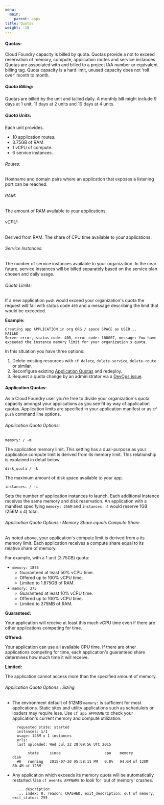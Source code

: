 ```yaml
---
menu:
  main:
    parent: apps
title: Quotas
weight: -10
---
```


#### Quotas:

Cloud Foundry capacity is billed by quota. Quotas provide a not to exceed reservation of memory, compute, application routes and service instances. Quotas are associated with and billed to a project IAA number or equivalent billing tag. Quota capacity is a hard limit, unused capacity does not ‘roll over’ month to month.

##### Quota Billing:

Quotas are billed by the unit and tallied daily. A monthly bill might include 9 days at 1 unit, 11 days at 2 units and 10 days at 4 units.

##### Quota Units:

Each unit provides.

- 10 application routes.
- 3.75GB of RAM.
- 1 vCPU of compute.
- 6 service instances.

###### Routes:

Hostname and domain pairs where an application that exposes a listening port can be reached.

###### RAM:

The amount of RAM available to your applications.

###### vCPU:

Derived from RAM. The share of CPU time available to your applications.

###### Service Instances:

The number of service instances available to your organization. In the near future, service instances will be billed separately based on the service plan chosen and daily usage.

###### Quota Limits:

If a new application `push` would exceed your organization's quota the request will fail with status code `400` and a message describing the limit that would be exceeded.

**Example:**

	Creating app APPLICATION in org ORG / space SPACE as USER...
	FAILED
	Server error, status code: 400, error code: 100007, message: You have exceeded the instance memory limit for your organization's quota.

In this situation you have three options:

1. Delete existing resources with `cf delete`, `delete-service`, `delete-route` or similar.
2. Reconfigure existing [Application Quotas](#application-quotas) and redeploy.
3. Request a quota change by an administrator via a [DevOps issue](https://github.com/18F/DevOps/issues).

#### Application Quotas:

As a Cloud Foundry user you’re free to divide your organization's quota capacity amongst your applications as you see fit by way of application quotas. Application limits are specified in your application manifest or as `cf push` command line options.

###### Application Quota Options:

`memory: / -m`

The application memory limit. This setting has a dual-purpose as your application compute limit is derived from its memory limit. This relationship is explained in detail below.

`disk_quota / -k`

The maximum amount of disk space available to your app.

`instances: / -i`

Sets the number of application instances to launch. Each additional instance receives the same memory and disk reservation. An application with a manifest specifying `memory: 256M` and `instances: 4` would reserve 1GB (256M x 4) total.

###### Application Quota Options : Memory Share equals Compute Share

As noted above, your application's compute limit is derived from a its memory limit. Each application receives a compute share equal to its relative share of memory.

For example, with a 1 unit (3.75GB) quota:

- `memory: 1875`
	- Guaranteed at least 50% vCPU time.
	- Offered up to 100% vCPU time. 
	- Limited to 1.875GB of RAM.
- `memory: 375`
	- Guaranteed at least 10% vCPU time. 
	- Offered up to 100% vCPU time. 
	- Limited to 375MB of RAM.

**Guaranteed:**

Your application will receive at least this much vCPU time even if there are other applications competing for time.

**Offered:** 

Your application can use all available CPU time. If there are other applications competing for time, each application's guaranteed share determines how much time it will receive.

**Limited:**

The application cannot access more than the specified amount of memory.


###### Application Quota Options : Sizing

- The environment default of 512MB `memory:` is sufficient for most applications. Static sites and utility applications such as schedulers or loaders may require less. Use `cf app APPNAME` to check your application's current memory and compute utilization.

		requested state: started
		instances: 1/1
		usage: 128M x 1 instances
		urls: 
		last uploaded: Wed Jul 22 20:09:56 UTC 2015
		
		     state     since                    cpu    memory          disk          
		#0   running   2015-07-30 05:58:11 PM   0.0%   94.6M of 128M   80.4M of 128M      


- Any application which exceeds its memory quota will be automatically restarted. Use `cf events APPNAME` to look for 'out of memory' crashes.

		... description   
		... index: 0, reason: CRASHED, exit_description: out of memory, exit_status: 255 


